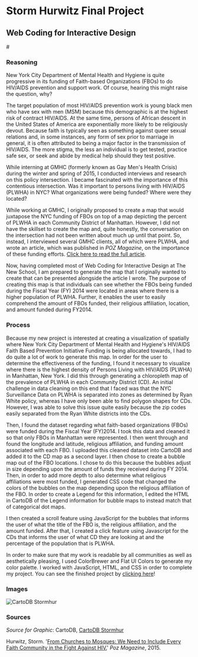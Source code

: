<h1> Storm Hurwitz Final Project </h1><h2> Web Coding for Interactive Design </h2>#<h3> Reasoning </h3> New York City Department of Mental Health and Hygiene is quite progressive in its funding of Faith-based Organizations (FBOs) to do HIV/AIDS prevention and support work. Of course, hearing this might raise the question, why?The target population of most HIV/AIDS prevention work is young black men who have sex with men (MSM) because this demographic is at the highest risk of contract HIV/AIDS. At the same time, persons of African descent in the United States of America are exponentially more likely to be religiously devout. Because faith is typically seen as something against queer sexual relations and, in some instances, any form of sex prior to marriage in general, it is often attributed to being a major factor in the transmission of HIV/AIDS. The more stigma, the less an individual is to get tested, practice safe sex, or seek and abide by medical help should they test positive. While interning at GMHC (formerly known as Gay Men's Health Crisis) during the winter and spring of 2015, I conducted interviews and research on this policy intersection. I became fascinated with the importance of this contentious intersection. Was it important to persons living with HIV/AIDS (PLWHA) in NYC? What organizations were being funded? Where were they located?While working at GMHC, I originally proposed to create a map that would juxtapose the NYC funding of FBOs on top of a map depicting the percent of PLWHA in each Community District of Manhattan. However, I did not have the skillset to create the map and, quite honestly, the conversation on the intersection had not been written about much up until that point. So, instead, I interviewed several GMHC clients, all of which were PLWHA, and wrote an article, which was published in *POZ Magazine*, on the importance of these funding efforts. [Click here to read the full article](http://www.poz.com/articles/faith_based_communities_2959_27430.shtml). Now, having completed most of Web Coding for Interactive Design at The New School, I am prepared to generate the map that I originally wanted to create that can be presented alongside the article I wrote. The purpose of creating this map is that individuals can see whether the FBOs being funded during the Fiscal Year (FY) 2014 were located in areas where there is a higher population of PLWHA. Further, it enables the user to easily comprehend the amount of FBOs funded, their religious affiliation, location, and amount funded during FY2014. <h3> Process </h3>Because my new project is interested at creating a visualization of spatially where New York City Department of Mental Health and Hygiene's HIV/AIDS Faith Based Prevention Initiative Funding is being allocated towards, I had to do quite a lot of work to generate this map. In order for the user to determine the effectiveness of the funding, I found it necessary to visualize where there is the highest density of Persons Living with HIV/AIDS (PLWHA) in Manhattan, New York. I did this through generating a chloropleth map of the prevalence of PLWHA in each Community District (CD). An initial challenge in data cleaning on this end that I faced was that the NYC Surveillance Data on PLWHA is separated into zones as determined by Ryan White policy, whereas I have only been able to find polygon shapes for CDs. However, I was able to solve this issue quite easily because the zip codes easily separated from the Ryan White districts into the CDs.Then, I found the dataset regarding what faith-based organizations (FBOs) were funded during the Fiscal Year (FY)2014. I took this data and cleaned it so that only FBOs in Manhattan were represented. I then went through and found the longitude and latitude, religious affiliation, and funding amount associated with each FBO. I uploaded this cleaned dataset into CartoDB and added it to the CD map as a second layer. I then chose to create a bubble map out of the FBO locations. I chose to do this because the bubbles adjust in size depending upon the amount of funds they received during FY 2014. Then, in order to add more depth to also determine what religious affiliations were most funded, I generated CSS code that changed the colors of the bubbles on the map depending upon the religious affiliation of the FBO. In order to create a Legend for this information, I edited the HTML in CartoDB of the Legend information for bubble maps to instead match that of categorical dot maps.I then created a scroll feature using JavaScript for the bubbles that informs the user of what the title of the FBO is, the religious affiliation, and the amount funded. After that, I created a click feature using Javascript for the CDs that informs the user of what CD they are looking at and the percentage of the population that is PLWHA.In order to make sure that my work is readable by all communities as well as aesthetically pleasing, I used ColorBrewer and Flat UI Colors to generate my color palette. I worked with JavaScript, HTML, and CSS in order to complete my project. You can see the finished project by [clicking here](http://bit.ly/1WNEBdg)!<h3> Images </h3>
![CartoDB Stormhur](http://i.imgur.com/rKsUHXj.png)<h3> Sources </h3>
*Source for Graphic*: CartoDB, [CartoDB Stormhur](http://bit.ly/1WNEBdg)
Hurwitz, Storm. '[From Churches to Mosques: We Need to Include Every Faith Community in the Fight Against HIV.](http://www.poz.com/articles/faith_based_communities_2959_27430.shtml)' *Poz Magazine*, 2015.  